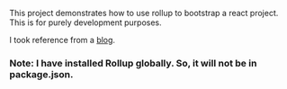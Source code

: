 This project demonstrates how to use rollup to bootstrap a react project.
This is for purely development purposes.

I took reference from a [blog].

### Note: I have installed Rollup globally. So, it will not be in package.json.

[blog]: https://blog.bitsrc.io/trying-rollup-for-react-applications-d3c2304d16bf
